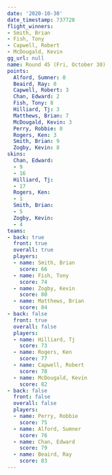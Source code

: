 ```yaml
---
date: '2020-10-30'
date_timestamp: 737728
flight_winners:
- Smith, Brian
- Fish, Tony
- Capwell, Robert
- McDougald, Kevin
gg_url: null
name: Round 45 (Fri, October 30)
points:
  Alford, Sumner: 0
  Beaird, Ray: 0
  Capwell, Robert: 3
  Chan, Edward: 2
  Fish, Tony: 8
  Hilliard, Tj: 3
  Matthews, Brian: 7
  McDougald, Kevin: 3
  Perry, Robbie: 0
  Rogers, Ken: 3
  Smith, Brian: 9
  Zogby, Kevin: 8
skins:
  Chan, Edward:
  - 9
  - 16
  Hilliard, Tj:
  - 17
  Rogers, Ken:
  - 1
  Smith, Brian:
  - 5
  Zogby, Kevin:
  - 4
teams:
- back: true
  front: true
  overall: true
  players:
  - name: Smith, Brian
    score: 66
  - name: Fish, Tony
    score: 74
  - name: Zogby, Kevin
    score: 80
  - name: Matthews, Brian
    score: 84
- back: false
  front: true
  overall: false
  players:
  - name: Hilliard, Tj
    score: 73
  - name: Rogers, Ken
    score: 77
  - name: Capwell, Robert
    score: 78
  - name: McDougald, Kevin
    score: 82
- back: false
  front: false
  overall: false
  players:
  - name: Perry, Robbie
    score: 75
  - name: Alford, Sumner
    score: 76
  - name: Chan, Edward
    score: 79
  - name: Beaird, Ray
    score: 83
---
```

